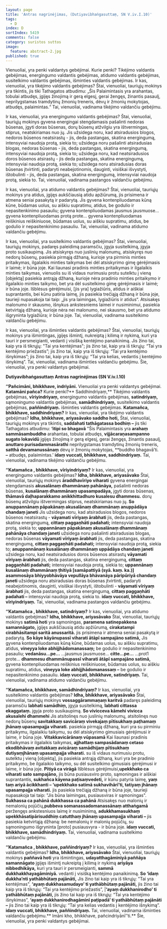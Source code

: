 ```yaml
---
layout: page
title: 'Antras nagrinėjimas, (Dutiyavibhaṅgasuttaṃ, SN V.iv.I.10)'
tags:
  - D
index: D
sortIndex: 5419
comments: false
category: suristos suttos
image:
  feature: abstract-2.jpg
published: true
---
```



Vienuoliai, yra penki valdantys gebėjimai. Kurie penki? Tikėjimo valdantis gebėjimas, energingumo valdantis gebėjimas, atidumo valdantis gebėjimas, susitelkimo valdantis gebėjimas, išminties valdantis gebėjimas. Ir kas, vienuoliai, yra tikėjimo valdantis gebėjimas? Štai, vienuoliai, tauriųjų mokinys yra tikintis, jis tiki Tathagatos atbudimu: „Šis Palaimintasis yra arahantas, tobulai atbudęs, įgijęs žinojimą ir gerą elgesį, gerai žengęs, žinantis pasaulį, neprilygstamas tramdytinų žmonių treneris, dėvų ir žmonių mokytojas, atbudęs, palaimintas.“ Tai, vienuoliai, vadinama tikėjimo valdančiu gebėjimu.

Ir kas, vienuoliai, yra energingumo valdantis gebėjimas? Štai, vienuoliai, tauriųjų mokinys gyvena energingai stengdamasis pašalinti nedoras būsenas, įgyti doras būsenas, dorų būsenų atžvilgiu yra ištvermingas, stiprus, neatskiriamas nuo jų. Jis užsidega noru, kad atsiradusios blogos, nedoros būsenos neatsirastų - jis, deda pastangas, skatina energingumą, intensyviai naudoja protą, siekia to; užsidega noru pašalinti atsiradusias blogas, nedoras būsenas - jis, deda pastangas, skatina energingumą, intensyviai naudoja protą, siekia to; užsidega noru, kad neatsiradusios doros būsenos atsirastų - jis deda pastangas, skatina energingumą, intensyviai naudoja protą, siekia to; užsidega noru atsiradusias doras būsenas įtvirtinti, padaryti neabejotinomis, dauginti, visiškai išvystyti, ištobulinti - jis, deda pastangas, skatina energingumą, intensyviai naudoja protą, siekia to.  Tai, vienuoliai, vadinama pastangos valdančiu gebėjimu.

Ir kas, vienuoliai, yra atidumo valdantis gebėjimas? Štai, vienuoliai, tauriųjų mokinys yra atidus, įgijęs aukščiausią atidu apžiūrumą, jis prisimena ir atmena seniai pasakytą ir padarytą. Jis gyvena kontenpliuodamas kūną kūne, būdamas uolus, su aiškiu supratimu, atidus, be godulio ir nepasitenkinimo pasauliu; gyvena kontenpliuodamas jausmus jausmuose... gyvena kontenpliuodamas protą prote... gyvena kontenpliuodamas reiškinius reiškiniuose, būdamas uolus, su aiškiu supratimu, atidus, be godulio ir nepasitenkinimo pasauliu. Tai, vienuoliai, vadinama atidumo valdančiu gebėjimu.

Ir kas, vienuoliai, yra susitelkimo valdantis gebėjimas? Štai, vienuoliai, tauriųjų mokinys, padaręs paleidimą paramsčiu, įgyja susitelkimą, įgyja proto susikaupimą. Jis atsiskyręs nuo juslinių malonumų, atsiskyręs nuo nedorų būsenų, pasiekia pirmąją džhaną, kurioje yra pirminis minties pritaikymas, ilgalaikis minties taikymas bei dėl atsiskyrimo gimę gėrėjimasis ir laimė; ir būna joje. Kai liaunasi pradinis minties pritaikymas ir ilgalaikis minties taikymas, vienuolis su iš vidaus nurimusiu protu sutelktu į vieną [objektą] pasiekia antrąją džhaną, kurioje nėra pradinio minties pritaikymo ir ilgalaikio minties taikymo, bet yra dėl susitelkimo gimę gėrėjimasis ir laimė; ir būna joje. Išblėsus gėrėjimuisi, [jis yra] lygiažiūris, atidus ir aiškiai suprantantis, bei kūnu patiria laimę, jis pasiekia trečiąją džhaną ir būna joje, taurieji nupasakoja tai taip: „jis yra laimingas, lygiažiūris ir atidus“. Atsisakęs malonumo ir skausmo, išnykus ankstesniems laimei ir nusiminimui, pasiekia ketvirtąją džhaną, kurioje nėra nei malonumo, nei skausmo, bet yra atidumo išgryninta lygiažiūra; ir būna joje.  Tai, vienuoliai, vadinama susitelkimo valdančiu gebėjimu.

Ir kas, vienuoliai, yra išminties valdantis gebėjimas? Štai, vienuoliai, tauriųjų mokinys yra išmintingas, įgijęs išmintį, nukreiptą į kilimą ir nykimą, kuri yra tauri ir persmeigianti, vedanti į visišką kentėjimo panaikinimą. Jis žino tai, kaip yra iš tikrųjų: "Tai yra kentėjimas"; jis žino tai, kaip yra iš tikrųjų: “Tai yra kentėjimo priežastis”; jis žino tai, kaip yra iš tikrųjų: “Tai yra kentėjimo išnykimas”; jis žino tai, kaip yra iš tikrųjų: “Tai yra kelias, vedantis į kentėjimo išnykimą”. Tai, vienuoliai, vadinama išminties valdančiu gebėjimu. Šie, vienuoliai, yra penki valdantys gebėjimai.

**Dutiyavibhaṅgasuttaṃ Antras nagrinėjimas (SN V.iv.I.10)**

**‘‘Pañcimāni, bhikkhave, indriyāni.** Vienuoliai yra penki valdantys gebėjimai. **Katamāni pañca?** Kurie penki?** Saddhindriyaṃ,** Tikėjimo valdantis gebėjimas, **vīriyindriyaṃ,** energingumo valdantis gebėjimas, **satindriyaṃ,** sąmoningumo valdantis gebėjimas, **samādhindriyaṃ,** susitelkimo valdantis gebėjimas, **paññindriyaṃ.** išminties valdantis gebėjimas. **Katamañca, bhikkhave, saddhindriyaṃ?** Ir kas, vienuoliai, yra tikėjimo valdantis gebėjimas? **Idha, bhikkhave, ariyasāvako saddho hoti,** Štai, vienuoliai, tauriųjų mokinys yra tikintis, **saddahati tathāgatassa bodhiṃ –** jis tiki Tathagatos atbudimu: **‘itipi so bhagavā** "Šis Palaimintasis yra **arahaṃ sammāsambuddho** arahantas, tobulai atbudęs, **vijjācaraṇasampanno sugato lokavidū** įgijęs žinojimą ir gerą elgesį, gerai žengęs, žinantis pasaulį, **anuttaro purisadammasārathi** neprilygstamas tramdytinų žmonių treneris, **satthā devamanussānaṃ** dėvų ir žmonių mokytojas, **buddho bhagavā’ti. **–**  atbudęs, palaimintas.’ **idaṃ vuccati, bhikkhave, saddhindriyaṃ.** Tai, vienuoliai, vadinama tikėjimo valdančiu gebėjimu.

**‘‘Katamañca , bhikkhave, vīriyindriyaṃ?** Ir kas, vienuoliai, yra energingumo valdantis gebėjimas? **Idha, bhikkhave, ariyasāvako** Štai, vienuoliai, tauriųjų mokinys **āraddhavīriyo viharati** gyvena energingai stengdamasis **akusalānaṃ dhammānaṃ pahānāya,** pašalinti nedoras būsenas, **kusalānaṃ dhammānaṃ upasampadāya,** įgyti doras būsenas, **thāmavā daḷhaparakkamo anikkhittadhuro kusalesu dhammesu.** dorų būsenų atžvilgiu ištvermingas stiprus, neatskiriamas nuo jų. **So anuppannānaṃ pāpakānaṃ akusalānaṃ dhammānaṃ anuppādāya chandaṃ janeti** Jis užsidega noru, kad atsiradusios blogos, nedoros būsenos neatsirastų - **vāyamati vīriyaṃ ārabhati** jis, deda pastangas, skatina energingumą, **cittaṃ paggaṇhāti padahati;** intensyviai naudoja protą, siekia to; **uppannānaṃ pāpakānaṃ akusalānaṃ dhammānaṃ pahānāya chandaṃ janeti** užsidega noru pašalinti atsiradusias blogas, nedoras būsenas **vāyamati vīriyaṃ ārabhati** jis, deda pastangas, skatina energingumą, **cittaṃ paggaṇhāti padahati;** intensyviai naudoja protą, siekia to; **anuppannānaṃ kusalānaṃ dhammānaṃ uppādāya chandaṃ janeti** užsidega noru, kad neatsiradusios doros būsenos atsirastų **vāyamati vīriyaṃ ārabhati** jis, deda pastangas, skatina energingumą, **cittaṃ paggaṇhāti padahati;** intensyviai naudoja protą, siekia to; **uppannānaṃ kusalānaṃ dhammānaṃ ṭhitiyā [samāpattiyā (syā. kaṃ. ka.)] asammosāya bhiyyobhāvāya vepullāya bhāvanāya pāripūriyā chandaṃ janeti** užsidega noru atsiradusias doras būsenas įtvirtinti, padaryti neabejotinomis, dauginti, visiškai išvystyti, ištobulinti - **vāyamati vīriyaṃ ārabhati** jis, deda pastangas, skatina energingumą, **cittaṃ paggaṇhāti padahati –** intensyviai naudoja protą, siekia to. **idaṃ vuccati, bhikkhave, vīriyindriyaṃ.** Tai, vienuoliai, vadinama pastangos valdančiu gebėjimu.

**‘‘Katamañca , bhikkhave, satindriyaṃ?** Ir kas, vienuoliai, yra atidumo valdantis gebėjimas? **Idha, bhikkhave, ariyasāvako** Štai, vienuoliai, tauriųjų mokinys **satimā hoti** yra sąmoningas, **paramena satinepakkena samannāgato,** įgijęs aukščiausią atidu apžiūrumą, **cirakatampi cirabhāsitampi saritā anussaritā.** jis prisimena ir atmena seniai pasakytą ir padarytą. **So kāye kāyānupassī viharati ātāpī sampajāno satimā,** Jis gyvena kontenpliuodamas kūną kūne, būdamas uolus, su aiškiu supratimu, atidus, **vineyya loke abhijjhādomanassaṃ;** be godulio ir nepasitenkinimo pasauliu; **vedanāsu…pe…** ...jausmus jausmuose... **citte…pe…** ...prot1 prote... **dhammesu dhammānupassī viharati ātāpī sampajāno satimā,** gyvena kontenpliuodamas reiškinius reiškiniuose, būdamas uolus, su aiškiu supratimu, atidus, **vineyya loke abhijjhādomanassaṃ –** be godulio ir nepasitenkinimo pasauliu. **idaṃ vuccati, bhikkhave, satindriyaṃ.** Tai, vienuoliai, vadinama atidumo valdančiu gebėjimu.

**‘‘Katamañca, bhikkhave, samādhindriyaṃ?** Ir kas, vienuoliai, yra susitelkimo valdantis gebėjimas? **Idha, bhikkhave, ariyasāvako** Štai, vienuoliai, tauriųjų mokinys **vossaggārammaṇaṃ karitvā** padaręs paleidimą paramsčiu **labhati samādhiṃ,** įgyja susitelkimą, **labhati cittassa ekaggataṃ.** įgyja proto susikaupimą. **So vivicceva kāmehi vivicca akusalehi dhammehi** Jis atsitolinęs nuo juslinių malonumų, atsitolinęs nuo nedorų būsenų **savitakkaṃ savicāraṃ vivekajaṃ pītisukhaṃ paṭhamaṃ jhānaṃ upasampajja viharati.** pasiekia pirmąją džhaną, kuri yra su pirminiu pritaikymu, ilgalaikiu taikymu, su dėl atsiskyrimo gimusiais gėrėjimusi ir laime, ir būna joje. **Vitakkavicārānaṃ vūpasamā** Kai liaunasi pradinis pritaikymas ir ilgalaikis taikymas, **ajjhattaṃ sampasādanaṃ cetaso ekodibhāvaṃ avitakkaṃ avicāraṃ samādhijaṃ pītisukhaṃ dutiyaṃjhānaṃ upasampajja viharati.** su iš vidaus nurimusiu protu, sutelktu į vieną [objektą], jis pasiekia antrąją džhaną, kuri yra be pradinio pritaikymo, be ilgalaikio taikymo, su dėl susitelkimo gimusiais gėrėjimusi ir laime, ir būna joje. **Pītiyā ca virāgā** Išblėsus gėrėjimuisi,**upekkhako ca viharati sato sampajāno,** jis būna pusiausviro proto, sąmoningas ir aiškiai suprantantis, **sukhañca kāyena paṭisaṃvedeti,** ir kūnu patyria laimę, **yaṃ taṃ ariyā ācikkhanti – ‘upekkhako satimā sukhavihārī’ti, tatiyaṃ jhānaṃ upasampajja viharati.** jis pasiekia trečiąją džhaną ir būna joje, taurieji nupasakoja tai taip: "Jis būna laimingas, pusiausviras ir sąmoningas". **Sukhassa ca pahānā dukkhassa ca pahānā** Atsisakęs nuo malonių ir nemalonių pojūčių,**pubbeva somanassadomanassānaṃ atthaṅgamā** peržengęs ankstesniuos laimę ir nusiminimą, **adukkhamasukhaṃ upekkhāsatipārisuddhiṃ catutthaṃ jhānaṃ upasampajja viharati –** jis pasiekia ketvirtąją džhaną: be nemalonių ir malonių pojūčių, su sąmoningumo išgryninta [proto] pusiausvyra - ir būna joje. **idaṃ vuccati, bhikkhave, samādhindriyaṃ.** Tai, vienuoliai, vadinama susitelkimo valdančiu gebėjimu.

**‘‘Katamañca , bhikkhave, paññindriyaṃ?** Ir kas, vienuoliai, yra išminties valdantis gebėjimas? **Idha, bhikkhave, ariyasāvako** Štai, vienuoliai, tauriųjų mokinys **paññavā hoti** yra išmintingas, **udayatthagāminiyā paññāya samannāgato** įgijęs išmintį nukreiptą į kilimą ir nykimą **ariyāya nibbedhikāya,** kuri yra tauri ir persmeigianti, **sammā dukkhakkhayagāminiyā.** vedanti į visišką kentėjimo panaikinimą. **So ‘idaṃ dukkha’nti yathābhūtaṃ pajānāti,** Jis žino tai kaip yra iš tikrųjų: "Tai yra kentėjimas", **‘ayaṃ dukkhasamudayo’ ti yathābhūtaṃ pajānāti,** jis žino tai kaip yra iš tikrųjų: “Tai yra kentėjimo priežastis”, |**‘ayaṃ dukkhanirodho’ ti yathābhūtaṃ pajānāti,** jis žino tai kaip yra iš tikrųjų: “Tai yra kentėjimo išnykimas”, **‘ayaṃ dukkhanirodhagāminī paṭipadā’ ti yathābhūtaṃ pajānāti –** jis žino tai kaip yra iš tikrųjų: “Tai yra kelias vedantis į kentėjimo išnykimą”. **idaṃ vuccati, bhikkhave, paññindriyaṃ.** Tai, vienuoliai, vadinama išminties valdančiu gebėjimu.** Imāni kho, bhikkhave, pañcindriyānī’’ti.** Šie, vienuoliai, yra penki valdantys gebėjimai.

